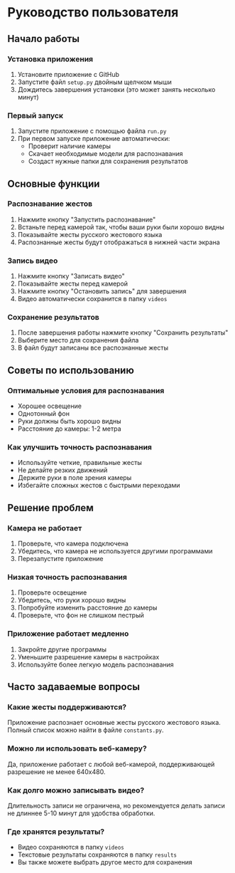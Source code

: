 # Руководство пользователя

## Начало работы

### Установка приложения

1. Установите приложение с GitHub
2. Запустите файл `setup.py` двойным щелчком мыши
3. Дождитесь завершения установки (это может занять несколько минут)

### Первый запуск

1. Запустите приложение с помощью файла `run.py`
2. При первом запуске приложение автоматически:
   - Проверит наличие камеры
   - Скачает необходимые модели для распознавания
   - Создаст нужные папки для сохранения результатов

## Основные функции

### Распознавание жестов

1. Нажмите кнопку "Запустить распознавание"
2. Встаньте перед камерой так, чтобы ваши руки были хорошо видны
3. Показывайте жесты русского жестового языка
4. Распознанные жесты будут отображаться в нижней части экрана

### Запись видео

1. Нажмите кнопку "Записать видео"
2. Показывайте жесты перед камерой
3. Нажмите кнопку "Остановить запись" для завершения
4. Видео автоматически сохранится в папку `videos`

### Сохранение результатов

1. После завершения работы нажмите кнопку "Сохранить результаты"
2. Выберите место для сохранения файла
3. В файл будут записаны все распознанные жесты

## Советы по использованию

### Оптимальные условия для распознавания

- Хорошее освещение
- Однотонный фон
- Руки должны быть хорошо видны
- Расстояние до камеры: 1-2 метра

### Как улучшить точность распознавания

- Используйте четкие, правильные жесты
- Не делайте резких движений
- Держите руки в поле зрения камеры
- Избегайте сложных жестов с быстрыми переходами

## Решение проблем

### Камера не работает

1. Проверьте, что камера подключена
2. Убедитесь, что камера не используется другими программами
3. Перезапустите приложение

### Низкая точность распознавания

1. Проверьте освещение
2. Убедитесь, что руки хорошо видны
3. Попробуйте изменить расстояние до камеры
4. Проверьте, что фон не слишком пестрый

### Приложение работает медленно

1. Закройте другие программы
2. Уменьшите разрешение камеры в настройках
3. Используйте более легкую модель распознавания

## Часто задаваемые вопросы

### Какие жесты поддерживаются?
Приложение распознает основные жесты русского жестового языка. Полный список можно найти в файле `constants.py`.

### Можно ли использовать веб-камеру?
Да, приложение работает с любой веб-камерой, поддерживающей разрешение не менее 640x480.

### Как долго можно записывать видео?
Длительность записи не ограничена, но рекомендуется делать записи не длиннее 5-10 минут для удобства обработки.

### Где хранятся результаты?
- Видео сохраняются в папку `videos`
- Текстовые результаты сохраняются в папку `results`
- Вы также можете выбрать другое место для сохранения
